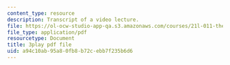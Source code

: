 ```yaml
---
content_type: resource
description: Transcript of a video lecture.
file: https://ol-ocw-studio-app-qa.s3.amazonaws.com/courses/21l-011-the-film-experience-fall-2013/a94c10ab95a80fb8b72cebb7f235b6d6_oocw6x_kCQs.pdf
file_type: application/pdf
resourcetype: Document
title: 3play pdf file
uid: a94c10ab-95a8-0fb8-b72c-ebb7f235b6d6
---
```


